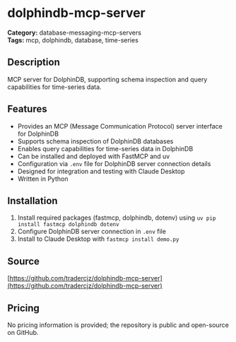 # dolphindb-mcp-server

**Category:** database-messaging-mcp-servers  
**Tags:** mcp, dolphindb, database, time-series

## Description
MCP server for DolphinDB, supporting schema inspection and query capabilities for time-series data.

## Features
- Provides an MCP (Message Communication Protocol) server interface for DolphinDB
- Supports schema inspection of DolphinDB databases
- Enables query capabilities for time-series data in DolphinDB
- Can be installed and deployed with FastMCP and uv
- Configuration via `.env` file for DolphinDB server connection details
- Designed for integration and testing with Claude Desktop
- Written in Python

## Installation
1. Install required packages (fastmcp, dolphindb, dotenv) using `uv pip install fastmcp dolphindb dotenv`
2. Configure DolphinDB server connection in `.env` file
3. Install to Claude Desktop with `fastmcp install demo.py`

## Source
[https://github.com/tradercjz/dolphindb-mcp-server](https://github.com/tradercjz/dolphindb-mcp-server)

## Pricing
No pricing information is provided; the repository is public and open-source on GitHub.